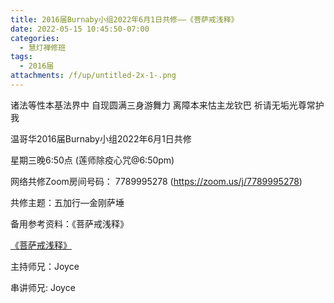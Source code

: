 ```yaml
---
title: 2016届Burnaby小组2022年6月1日共修——《菩萨戒浅释》
date: 2022-05-15 10:45:50-07:00
categories:
  - 慧灯禅修班
tags:
  - 2016届
attachments: /f/up/untitled-2x-1-.png
---
```

诸法等性本基法界中 自现圆满三身游舞力 离障本来怙主龙钦巴 祈请无垢光尊常护我

温哥华2016届Burnaby小组2022年6月1日共修

星期三晚6:50点 (莲师除疫心咒@6:50pm)

网络共修Zoom房间号码： 7789995278 (<https://zoom.us/j/7789995278>)

共修主题：五加行—金刚萨埵

备用参考资料：《菩萨戒浅释》

[《菩萨戒浅释》](/f/up/《慧灯之光》八_菩萨戒浅释.pdf)

主持师兄：Joyce

串讲师兄: Joyce